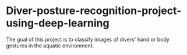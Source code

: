 # Diver-posture-recognition-project-using-deep-learning
The goal of this project is to classify images of divers' hand or body gestures in the aquatic environment.
